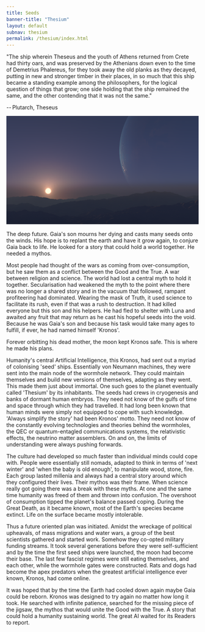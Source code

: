 ```yaml
---
title: Seeds
banner-title: "Thesium" 
layout: default 
subnav: thesium 
permalink: /thesium/index.html
---
```


<div class="quote">
"The ship wherein Theseus and the youth of Athens returned
from Crete had thirty oars, and was preserved by the Athenians down even to the
time of Demetrius Phalereus, for they took away the old planks as they decayed,
putting in new and stronger timber in their places, in so much that this ship
became a standing example among the philosophers, for the logical question of
things that grow; one side holding that the ship remained the same, and the
other contending that it was not the same."  

-- Plutarch, Theseus
</div>

![another sunset somewhere - capn-damo on deviantart.com](/assets/images/Thesium/another-sunset-somewhere.png)


The deep future. Gaia's son mourns her dying and casts many seeds onto the
winds. His hope is to replant the earth and have it grow again, to conjure Gaia
back to life. He looked for a story that could hold a world together. He needed
a mythos.

Most people had thought of the wars as coming from over-consumption, but he saw
them as a conflict between the Good and the True. A war between religion and
science. The world had lost a central myth to hold it together. Secularisation
had weakened the myth to the point where there was no longer a shared story and
in the vacuum that followed, rampant profiteering had dominated. Wearing the
mask of Truth, it used science to facilitate its rush, even if that was a rush
to destruction. It had killed everyone but this son and his helpers. He had
fled to shelter with Luna and awaited any fruit that may return as he cast his
hopeful seeds into the void. Because he was Gaia's son and because his task
would take many ages to fulfill, if ever, he had named himself 'Kronos'.

Forever orbitting his dead mother, the moon kept Kronos safe. This is where he
made his plans.

Humanity's central Artificial Intelligence, this Kronos, had sent out a myriad
of colonising 'seed' ships. Essentially von Neumann machines, they were sent
into the main node of the wormhole network. They could maintain themselves and
build new versions of themselves, adapting as they went. This made them just
about immortal. One such goes to the planet eventually called 'Thesium' by its
inhabitants. The seeds had crews in cryogenesis and banks of dormant human
embryos. They need not know of the gulfs of time and space through which they
had travelled. It had long been known that human minds were simply not equipped
to cope with such knowledge. 'Always simplify the story' had been Kronos'
motto. They need not know of the constantly evolving technologies and theories
behind the wormholes, the QEC or quantum-entagled communications systems, the
relativistic effects, the neutrino matter assemblers. On and on, the limits of
understanding were always pushing forwards.

The culture had developed so much faster than individual minds could cope with.
People were essentially still nomads, adapted to think in terms of 'next
winter' and 'when the baby is old enough', to manipulate wood, stone, fire.
Each group lasted millenia and always had a central story around which they
configured their lives. Their mythos was their frame. When science really got
going there was a break with these myths. At one and the same time humanity was
freed of them and thrown into confusion. The overshoot of consumption tipped
the planet's balance passed coping. During the Great Death, as it
became known, most of the Earth's species became extinct. Life on the surface
became mostly intolerable.

Thus a future oriented plan was initiated. Amidst the wreckage of political
upheavals, of mass migrations and water wars, a group of the best scientists
gathered and started work. Somehow they co-opted military funding streams. It
took several generations before they were self-sufficient and by the time the
first seed ships were launched, the moon had become their base. The last few
fascist regimes were still eating themselves, and each other, while the
wormhole gates were constructed. Rats and dogs had become the apex predators
when the greatest artificial intelligence ever known, Kronos, had come online.

It was hoped that by the time the Earth had cooled down again maybe Gaia could
be reborn. Kronos was designed to try again no matter how long it took. He
searched with infinite patience, searched for the missing piece of the jigsaw,
the mythos that would unite the Good with the True. A story that could hold a
humanity sustaining world. The great AI waited for its Readers to report.

